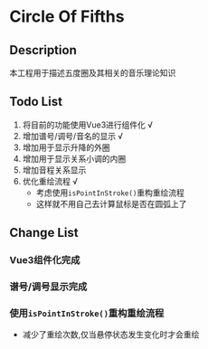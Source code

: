 # Circle Of Fifths

## Description

本工程用于描述五度圈及其相关的音乐理论知识

## Todo List

1. 将目前的功能使用Vue3进行组件化	√
2. 增加谱号/调号/音名的显示         √
3. 增加用于显示升降的外圈
4. 增加用于显示关系小调的内圈
5. 增加音程关系显示
6. 优化重绘流程                    √
	- 考虑使用`isPointInStroke()`重构重绘流程
	- 这样就不用自己去计算鼠标是否在圆弧上了

## Change List

### Vue3组件化完成

### 谱号/调号显示完成

### 使用`isPointInStroke()`重构重绘流程

- 减少了重绘次数,仅当悬停状态发生变化时才会重绘